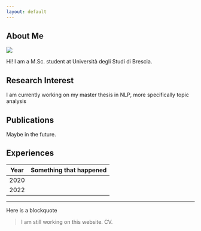 ```yaml
---
layout: default
---
```


## About Me

<img class="profile-picture" src="sherlock.jpg">

Hi! I am a M.Sc. student at Università degli Studi di Brescia. 

## Research Interest
I am currently working on my master thesis in NLP, more specifically topic analysis

## Publications
Maybe in the future.

## Experiences
Year | Something that happened |
-----|-------|
2020 |   |
2022 |   |

---

Here is a blockquote

> I am still working on this website.
> CV.
